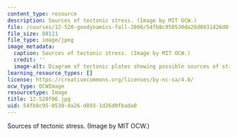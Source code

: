 ```yaml
---
content_type: resource
description: Sources of tectonic stress. (Image by MIT OCW.)
file: /courses/12-520-geodynamics-fall-2006/54fb8c950530da26d8931d26d0fbada0_12-520f06.jpg
file_size: 88111
file_type: image/jpeg
image_metadata:
  caption: Sources of tectonic stress. (Image by MIT OCW.)
  credit: ''
  image-alt: Diagram of tectonic plates showing possible sources of stress.
learning_resource_types: []
license: https://creativecommons.org/licenses/by-nc-sa/4.0/
ocw_type: OCWImage
resourcetype: Image
title: 12-520f06.jpg
uid: 54fb8c95-0530-da26-d893-1d26d0fbada0
---
```

Sources of tectonic stress. (Image by MIT OCW.)